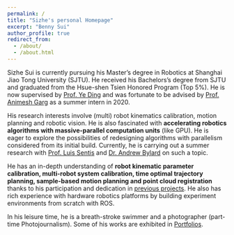 ```yaml
---
permalink: /
title: "Sizhe's personal Homepage"
excerpt: "Benny Sui"
author_profile: true
redirect_from: 
  - /about/
  - /about.html
---
```


Sizhe Sui is currently pursuing his Master’s degree in Robotics at Shanghai Jiao Tong University (SJTU). He received his Bachelors’s degree from SJTU and graduated from the Hsue-shen Tsien Honored Program (Top 5%). He is now supervised by [Prof. Ye Ding](https://www.researchgate.net/profile/Ye-Ding-10) and was fortunate to be advised by [Prof. Animesh Garg](https://animesh.garg.tech/) as a summer intern in 2020.

His research interests involve (multi) robot kinematics calibration, motion planning and robotic vision. He is also fascinated with <b>accelerating robotics algorithms with massive-parallel computation units</b> (like GPU). He is eager to explore the possibilities of redesigning algorithms with parallelism considered from its initial build. Currently, he is carrying out a summer research with [Prof. Luis Sentis](https://www.ae.utexas.edu/people/faculty/faculty-directory/sentis) and [Dr. Andrew Bylard](https://stanfordasl.github.io//people/andrew-bylard/) on such a topic.

He has an in-depth understanding of <b>robot kinematic parameter calibration, multi-robot system calibration, time optimal trajectory planning, sample-based motion planning and point cloud registration</b> thanks to his participation and dedication in [previous projects](https://ssz990220.github.io/projects/). He also has rich experience with hardware robotics platforms by building experiment environments from scratch with ROS.

In his leisure time, he is a breath-stroke swimmer and a photographer (part-time Photojournalism). Some of his works are exhibited in [Portfolios](https://ssz990220.github.io/portfolio/).